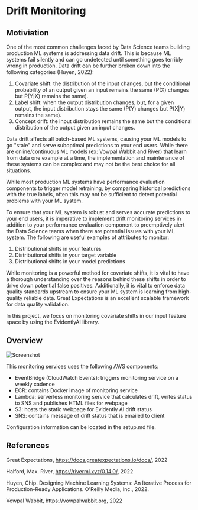 # Drift Monitoring

## Motiviation

One of the most common challenges faced by Data Science teams building production ML systems is addressing data drift. This is because ML systems fail silently and can go undetected until something goes terribly wrong in production. Data drift can be further broken down into the following categories (Huyen, 2022):

1. Covariate shift: the distribution of the input changes, but the conditional probability of an output given an input remains the same (P(X) changes but P(Y|X) remains the same).
2. Label shift: when the output distribution changes, but, for a given output, the input distribution stays the same (P(Y) changes but P(X|Y) remains the same).
3. Concept drift: the input distribution remains the same but the conditional distribution of the output given an input changes.

Data drift affects all batch-based ML systems, causing your ML models to go "stale" and serve suboptimal predictions to your end users. While there are online/continuous ML models (ex: Vowpal Wabbit and River) that learn from data one example at a time, the implementation and maintenance of these systems can be complex and may not be the best choice for all situations.

While most production ML systems have performance evaluation components to trigger model retraining, by comparing historical predictions with the true labels, often this may not be sufficient to detect potential problems with your ML system. 

To ensure that your ML system is robust and serves accurate predictions to your end users, it is imperative to implement drift monitoring services in addition to your performance evaluation component to preemptively alert the Data Science teams when there are potential issues with your ML system. The following are useful examples of attributes to monitor:

1. Distributional shifts in your features
2. Distributional shifts in your target variable
3. Distributional shifts in your model predictions

While monitoring is a powerful method for covariate shifts, it is vital to have a thorough understanding over the reasons behind these shifts in order to drive down potential false positives. Additionally, it is vital to enforce data quality standards upstream to ensure your ML system is learning from high-quality reliable data. Great Expectations is an excellent scalable framework for data quality validation. 

In this project, we focus on monitoring covariate shifts in our input feature space by using the EvidentlyAI library.

## Overview

![Screenshot](architecture_drift_monitoring.png=250x250)

This monitoring services uses the following AWS components:

- EventBridge (CloudWatch Events): triggers monitoring service on a weekly cadence
- ECR: contains Docker image of monitoring service
- Lambda: serverless monitoring service that calculates drift, writes status to SNS and publishes HTML files for webpage
- S3: hosts the static webpage for Evidently AI drift status
- SNS: contains message of drift status that is emailed to client

Configuration information can be located in the setup.md file.

## References

Great Expectations, https://docs.greatexpectations.io/docs/, 2022

Halford, Max. River, https://riverml.xyz/0.14.0/, 2022

Huyen, Chip. Designing Machine Learning Systems: An Iterative Process for Production-Ready Applications. O'Reilly Media, Inc., 2022. 

Vowpal Wabbit, https://vowpalwabbit.org, 2022

